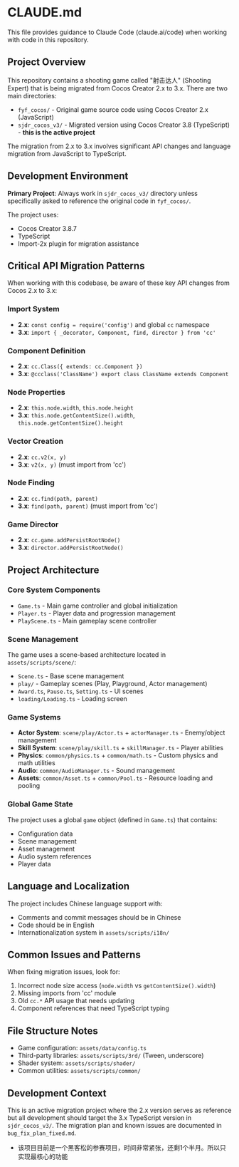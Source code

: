 # CLAUDE.md

This file provides guidance to Claude Code (claude.ai/code) when working with code in this repository.

## Project Overview

This repository contains a shooting game called "射击达人" (Shooting Expert) that is being migrated from Cocos Creator 2.x to 3.x. There are two main directories:

- `fyf_cocos/` - Original game source code using Cocos Creator 2.x (JavaScript)
- `sjdr_cocos_v3/` - Migrated version using Cocos Creator 3.8 (TypeScript) - **this is the active project**

The migration from 2.x to 3.x involves significant API changes and language migration from JavaScript to TypeScript.

## Development Environment

**Primary Project**: Always work in `sjdr_cocos_v3/` directory unless specifically asked to reference the original code in `fyf_cocos/`.

The project uses:
- Cocos Creator 3.8.7
- TypeScript
- Import-2x plugin for migration assistance

## Critical API Migration Patterns

When working with this codebase, be aware of these key API changes from Cocos 2.x to 3.x:

### Import System
- **2.x**: `const config = require('config')` and global `cc` namespace  
- **3.x**: `import { _decorator, Component, find, director } from 'cc'`

### Component Definition
- **2.x**: `cc.Class({ extends: cc.Component })`
- **3.x**: `@ccclass('ClassName') export class ClassName extends Component`

### Node Properties
- **2.x**: `this.node.width`, `this.node.height`
- **3.x**: `this.node.getContentSize().width`, `this.node.getContentSize().height`

### Vector Creation
- **2.x**: `cc.v2(x, y)`
- **3.x**: `v2(x, y)` (must import from 'cc')

### Node Finding
- **2.x**: `cc.find(path, parent)`
- **3.x**: `find(path, parent)` (must import from 'cc')

### Game Director
- **2.x**: `cc.game.addPersistRootNode()`
- **3.x**: `director.addPersistRootNode()`

## Project Architecture

### Core System Components
- `Game.ts` - Main game controller and global initialization
- `Player.ts` - Player data and progression management  
- `PlayScene.ts` - Main gameplay scene controller

### Scene Management
The game uses a scene-based architecture located in `assets/scripts/scene/`:
- `Scene.ts` - Base scene management
- `play/` - Gameplay scenes (Play, Playground, Actor management)
- `Award.ts`, `Pause.ts`, `Setting.ts` - UI scenes
- `loading/Loading.ts` - Loading screen

### Game Systems
- **Actor System**: `scene/play/Actor.ts` + `actorManager.ts` - Enemy/object management
- **Skill System**: `scene/play/skill.ts` + `skillManager.ts` - Player abilities
- **Physics**: `common/physics.ts` + `common/math.ts` - Custom physics and math utilities
- **Audio**: `common/AudioManager.ts` - Sound management
- **Assets**: `common/Asset.ts` + `common/Pool.ts` - Resource loading and pooling

### Global Game State
The project uses a global `game` object (defined in `Game.ts`) that contains:
- Configuration data
- Scene management
- Asset management  
- Audio system references
- Player data

## Language and Localization

The project includes Chinese language support with:
- Comments and commit messages should be in Chinese
- Code should be in English
- Internationalization system in `assets/scripts/i18n/`

## Common Issues and Patterns

When fixing migration issues, look for:
1. Incorrect node size access (`node.width` vs `getContentSize().width`)
2. Missing imports from 'cc' module
3. Old `cc.*` API usage that needs updating
4. Component references that need TypeScript typing

## File Structure Notes

- Game configuration: `assets/data/config.ts`
- Third-party libraries: `assets/scripts/3rd/` (Tween, underscore)
- Shader system: `assets/scripts/shader/`
- Common utilities: `assets/scripts/common/`

## Development Context

This is an active migration project where the 2.x version serves as reference but all development should target the 3.x TypeScript version in `sjdr_cocos_v3/`. The migration plan and known issues are documented in `bug_fix_plan_fixed.md`.
- 该项目目前是一个黑客松的参赛项目，时间非常紧张，还剩1个半月。所以只实现最核心的功能